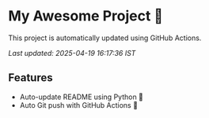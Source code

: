 # My Awesome Project 🚀

This project is automatically updated using GitHub Actions.

_Last updated: 2025-04-19 16:17:36 IST_

## Features
- Auto-update README using Python 🐍
- Auto Git push with GitHub Actions 🤖

